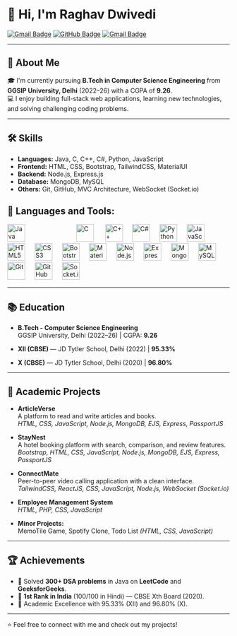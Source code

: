 # 👋 Hi, I'm Raghav Dwivedi

[![Gmail Badge](https://img.shields.io/badge/-raghavdwivedi463@gmail.com-c14438?style=flat&logo=Gmail&logoColor=white)](mailto:raghavdwivedi463@gmail.com)
[![GitHub Badge](https://img.shields.io/badge/-raghav--dwivedi-24292e?style=flat&logo=github&logoColor=white)](https://github.com/Raghavdwivedi45)
[![Gmail Badge](https://img.shields.io/badge/-raghav--dwivedi-24292e?style=flat&&logoColor=blue)](https://www.linkedin.com/in/RaghavDwivedi463/)


---

## 🚀 About Me

🎓 I'm currently pursuing **B.Tech in Computer Science Engineering** from **GGSIP University, Delhi** (2022–26) with a CGPA of **9.26**.  
💻 I enjoy building full-stack web applications, learning new technologies, and solving challenging coding problems.

---

## 🛠️ Skills

- **Languages:** Java, C, C++, C#, Python, JavaScript
- **Frontend:** HTML, CSS, Bootstrap, TailwindCSS, MaterialUI
- **Backend:** Node.js, Express.js
- **Database:** MongoDB, MySQL
- **Others:** Git, GitHub, MVC Architecture, WebSocket (Socket.io)

## 🚀 Languages and Tools:

<p align="left">
  <img src="https://cdn.jsdelivr.net/gh/devicons/devicon/icons/java/java-original.svg" height="40" alt="Java" style="margin-right: 100px;"/> &nbsp;&nbsp;
  <img src="https://cdn.jsdelivr.net/gh/devicons/devicon/icons/c/c-original.svg" height="40" alt="C" style="margin-right: 10px;"/> &nbsp;&nbsp;
  <img src="https://cdn.jsdelivr.net/gh/devicons/devicon/icons/cplusplus/cplusplus-original.svg" height="40" alt="C++" style="margin-right: 10px;"/>&nbsp;&nbsp;
  <img src="https://cdn.jsdelivr.net/gh/devicons/devicon/icons/csharp/csharp-original.svg" height="40" alt="C#" style="margin-right: 10px;"/>&nbsp;&nbsp;
  <img src="https://cdn.jsdelivr.net/gh/devicons/devicon/icons/python/python-original.svg" height="40" alt="Python" style="margin-right: 10px;"/>&nbsp;&nbsp;
  <img src="https://cdn.jsdelivr.net/gh/devicons/devicon/icons/javascript/javascript-original.svg" height="40" alt="JavaScript" style="margin-right: 10px;"/>&nbsp;&nbsp;
  <img src="https://cdn.jsdelivr.net/gh/devicons/devicon/icons/html5/html5-original.svg" height="40" alt="HTML5" style="margin-right: 10px;"/>&nbsp;&nbsp;
  <img src="https://cdn.jsdelivr.net/gh/devicons/devicon/icons/css3/css3-original.svg" height="40" alt="CSS3" style="margin-right: 10px;"/>&nbsp;&nbsp;
  <img src="https://cdn.jsdelivr.net/gh/devicons/devicon/icons/bootstrap/bootstrap-original.svg" height="40" alt="Bootstrap" style="margin-right: 10px;"/>&nbsp;&nbsp;
  <img src="https://cdn.jsdelivr.net/gh/devicons/devicon/icons/materialui/materialui-original.svg" height="40" alt="Material UI" style="margin-right: 10px;"/>&nbsp;&nbsp;
  <img src="https://cdn.jsdelivr.net/gh/devicons/devicon/icons/nodejs/nodejs-original.svg" height="40" alt="Node.js" style="margin-right: 10px;"/>&nbsp;&nbsp;
  <img src="https://cdn.jsdelivr.net/gh/devicons/devicon/icons/express/express-original.svg" height="40" alt="Express.js" style="margin-right: 10px;"/>&nbsp;&nbsp;
  <img src="https://cdn.jsdelivr.net/gh/devicons/devicon/icons/mongodb/mongodb-original.svg" height="40" alt="MongoDB" style="margin-right: 10px;"/>&nbsp;&nbsp;
  <img src="https://cdn.jsdelivr.net/gh/devicons/devicon/icons/mysql/mysql-original.svg" height="40" alt="MySQL" style="margin-right: 10px;"/>&nbsp;&nbsp;
  <img src="https://cdn.jsdelivr.net/gh/devicons/devicon/icons/git/git-original.svg" height="40" alt="Git" style="margin-right: 10px;"/>&nbsp;&nbsp;
  <img src="https://cdn.jsdelivr.net/gh/devicons/devicon/icons/github/github-original.svg" height="40" alt="GitHub" style="margin-right: 10px;"/>&nbsp;&nbsp;
  <img src="https://cdn.jsdelivr.net/gh/devicons/devicon/icons/socketio/socketio-original.svg" height="40" alt="Socket.io" style="margin-right: 10px;"/>&nbsp;&nbsp;
</p>

---

## 📚 Education

- **B.Tech - Computer Science Engineering**  
  GGSIP University, Delhi (2022–26) | CGPA: **9.26**

- **XII (CBSE)** — JD Tytler School, Delhi (2022) | **95.33%**

- **X (CBSE)** — JD Tytler School, Delhi (2020) | **96.80%**

---

## 🎯 Academic Projects

- **ArticleVerse**  
  A platform to read and write articles and books.  
  _HTML, CSS, JavaScript, Node.js, MongoDB, EJS, Express, PassportJS_  

- **StayNest**  
  A hotel booking platform with search, comparison, and review features.  
  _Bootstrap, HTML, CSS, JavaScript, Node.js, MongoDB, EJS, Express, PassportJS_  

- **ConnectMate**  
  Peer-to-peer video calling application with a clean interface.  
  _TailwindCSS, ReactJS, CSS, JavaScript, Node.js, WebSocket (Socket.io)_  

- **Employee Management System**  
  _HTML, PHP, CSS, JavaScript_

- **Minor Projects:**  
  MemoTile Game, Spotify Clone, Todo List _(HTML, CSS, JavaScript)_

---

## 🏆 Achievements

- 🏅 Solved **300+ DSA problems** in Java on **LeetCode** and **GeeksforGeeks**.
- 🏅 **1st Rank in India** (100/100 in Hindi) — CBSE Xth Board (2020).
- 🏅 Academic Excellence with 95.33% (XII) and 96.80% (X).

---

⭐️ Feel free to connect with me and check out my projects!

<!---
Raghavdwivedi45/Raghavdwivedi45 is a ✨ special ✨ repository because its `README.md` (this file) appears on your GitHub profile.
You can click the Preview link to take a look at your changes.
--->
